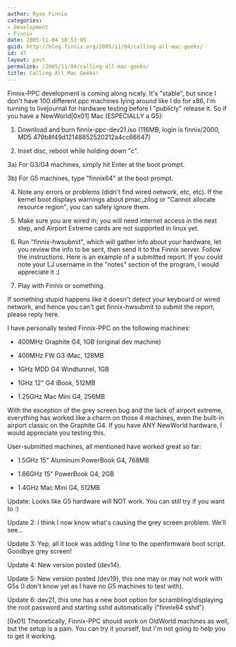 ```yaml
---
author: Ryan Finnie
categories:
- Development
- Finnix
date: 2005-11-04 10:53:05
guid: http://blog.finnix.org/2005/11/04/calling-all-mac-geeks/
id: 47
layout: post
permalink: /2005/11/04/calling-all-mac-geeks/
title: Calling All Mac Geeks!
---
```

Finnix-PPC development is coming along nicely. It's "stable", but since I don't have 100 different ppc machines lying around like I do for x86, I'm turning to livejournal for hardware testing before I "publicly" release it. So if you have a NewWorld[0x01] Mac (ESPECIALLY a G5):

1) Download and burn finnix-ppc-dev21.iso (116MB, login is finnix/2000, MD5 479b8f49d12148852520212a4cc66647)
  
2) Inset disc, reboot while holding down "c".
  
3a) For G3/G4 machines, simply hit Enter at the boot prompt.
  
3b) For G5 machines, type "finnix64" at the boot prompt.
  
4) Note any errors or problems (didn't find wired network, etc, etc). If the kernel boot displays warnings about pmac_zilog or "Cannot allocate resource region", you can safely ignore them.
  
5) Make sure you are wired in; you will need internet access in the next step, and Airport Extreme cards are not supported in linux yet.
  
6) Run "finnix-hwsubmit", which will gather info about your hardware, let you review the info to be sent, then send it to the Finnix server. Follow the instructions. Here is an example of a submitted report. If you could note your LJ username in the "notes" section of the program, I would appreciate it :)
  
7) Play with Finnix or something.

If something stupid happens like it doesn't detect your keyboard or wired network, and hence you can't get finnix-hwsubmit to submit the report, please reply here.

I have personally tested Finnix-PPC on the following machines:
  
* 400MHz Graphite G4, 1GB (original dev machine)
  
* 400MHz FW G3 iMac, 128MB
  
* 1GHz MDD G4 Windtunnel, 1GB
  
* 1GHz 12" G4 iBook, 512MB
  
* 1.25GHz Mac Mini G4, 256MB

With the exception of the grey screen bug and the lack of airport extreme, everything has worked like a charm on those 4 machines, even the built-in airport classic on the Graphite G4. If you have ANY NewWorld hardware, I would appreciate you testing this.

User-submitted machines, all mentioned have worked great so far:
  
* 1.5GHz 15" Aluminum PowerBook G4, 768MB
  
* 1.66GHz 15" PowerBook G4, 2GB
  
* 1.4GHz Mac Mini G4, 512MB

Update: Looks like G5 hardware will NOT work. You can still try if you want to :)
  
Update 2: I think I now know what's causing the grey screen problem. We'll see...
  
Update 3: Yep, all it took was adding 1 line to the openfirmware boot script. Goodbye grey screen!
  
Update 4: New version posted (dev14).
  
Update 5: New version posted (dev19), this one may or may not work with G5s (I don't know yet as I have no G5 machines to test with).
  
Update 6: dev21, this one has a new boot option for scrambling/displaying the root password and starting sshd automatically ("finnix64 sshd")

[0x01] Theoretically, Finnix-PPC should work on OldWorld machines as well, but the setup is a pain. You can try it yourself, but I'm not going to help you to get it working.
